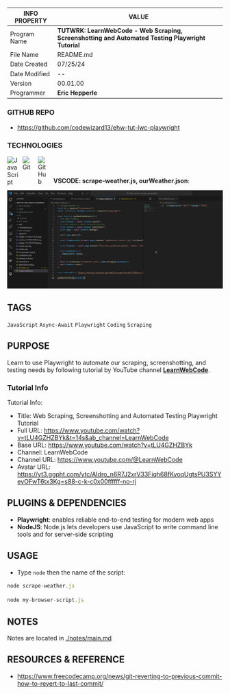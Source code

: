 | INFO PROPERTY | VALUE                                          |
| ------------- | ---------------------------------------------- |
| Program Name  | **TUTWRK: LearnWebCode - Web Scraping, Screenshotting and Automated Testing Playwright Tutorial** |
| File Name     | README.md                                      |
| Date Created  | 07/25/24                                       |
| Date Modified | --                                             |
| Version       | 00.01.00                                       |
| Programmer    | **Eric Hepperle**                              |

### GITHUB REPO

- https://github.com/codewizard13/ehw-tut-lwc-playwright

### TECHNOLOGIES

<img align="left" alt="JavaScript" title="JavaScript" width="26px" src="https://cdn.jsdelivr.net/gh/devicons/devicon/icons/javascript/javascript-original.svg" style="padding-right:10px;" />

<img align="left" alt="Git" title="Git" width="26px" src="https://cdn.jsdelivr.net/gh/devicons/devicon/icons/git/git-original.svg" style="padding-right:10px;" />

<img align="left" alt="GitHub" title="GitHub" width="26px" src="https://user-images.githubusercontent.com/3369400/139448065-39a229ba-4b06-434b-bc67-616e2ed80c8f.png" style="padding-right:10px;" />

<br><br>

**VSCODE: scrape-weather.js, ourWeather.json**:

![](pix/screen--tutwrk-lwc--playwright-scraping--01.jpg)


## TAGS

`JavaScript` `Async-Await` `Playwright` `Coding` `Scraping`


## PURPOSE

Learn to use Playwright to automate our scraping, screenshotting, and testing needs by following tutorial by YouTube channel **[LearnWebCode](https://www.youtube.com/@LearnWebCode)**.


### Tutorial Info

Tutorial Info:
- Title: Web Scraping, Screenshotting and Automated Testing Playwright Tutorial
- Full URL: https://www.youtube.com/watch?v=tLU4GZHZBYk&t=14s&ab_channel=LearnWebCode
- Base URL: https://www.youtube.com/watch?v=tLU4GZHZBYk
- Channel: LearnWebCode
- Channel URL: https://www.youtube.com/@LearnWebCode
- Avatar URL: https://yt3.ggpht.com/ytc/AIdro_n6R7J2xrV33Fiqh68fKvoqUgtsPU3SYYeyOFwT6tx3Kg=s88-c-k-c0x00ffffff-no-rj


## PLUGINS & DEPENDENCIES

- **Playwright**: enables reliable end-to-end testing for modern web apps
- **NodeJS**: Node.js lets developers use JavaScript to write command line tools and for server-side scripting

## USAGE

- Type `node` then the name of the script:

```js
node scrape-weather.js

node my-browser-script.js
```

## NOTES

Notes are located in [./notes/main.md](./notes/main.md)

## RESOURCES & REFERENCE

- https://www.freecodecamp.org/news/git-reverting-to-previous-commit-how-to-revert-to-last-commit/